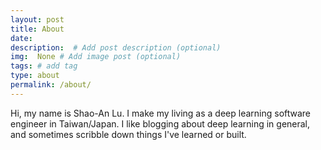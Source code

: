 ```yaml
---
layout: post
title: About
date: 
description:  # Add post description (optional)
img:  None # Add image post (optional)
tags: # add tag
type: about
permalink: /about/
---
```

Hi, my name is Shao-An Lu. I make my living as a deep learning software engineer in Taiwan/Japan. I like blogging about deep learning in general, and sometimes scribble down things I've learned or built.

